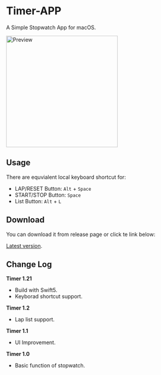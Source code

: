 # Timer-APP

A Simple Stopwatch App for macOS.

<img src="img/preview12.png" alt="Preview" width="300"/>

## Usage

There are equvialent local keyboard shortcut for:

- LAP/RESET Button: `Alt` + `Space`
- START/STOP Button: `Space`
- List Button: `Alt` + `L`

## Download

You can download it from release page or click te link below:

[Latest version](https://github.com/Zeqiang-Lai/Timer-APP/releases/latest).


## Change Log
**Timer 1.21**

- Build with Swift5.
- Keyborad shortcut support.

**Timer 1.2**

- Lap list support.

**Timer 1.1**

- UI Improvement.

**Timer 1.0**

- Basic function of stopwatch.
